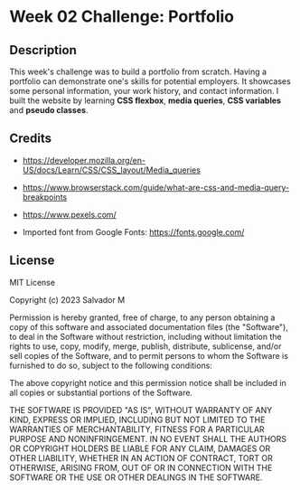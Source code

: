 # Week 02 Challenge: Portfolio

## Description
This week's  challenge was to build a portfolio from scratch. Having a portfolio can demonstrate one's skills for potential employers. It showcases some personal information, your work history, and contact information. I built the website by learning **CSS flexbox**, **media queries**, **CSS variables** and **pseudo classes**.

## Credits

* https://developer.mozilla.org/en-US/docs/Learn/CSS/CSS_layout/Media_queries

* https://www.browserstack.com/guide/what-are-css-and-media-query-breakpoints

* https://www.pexels.com/

* Imported font from Google Fonts:
https://fonts.google.com/

## License

MIT License

Copyright (c) 2023 Salvador M

Permission is hereby granted, free of charge, to any person obtaining a copy
of this software and associated documentation files (the "Software"), to deal
in the Software without restriction, including without limitation the rights
to use, copy, modify, merge, publish, distribute, sublicense, and/or sell
copies of the Software, and to permit persons to whom the Software is
furnished to do so, subject to the following conditions:

The above copyright notice and this permission notice shall be included in all
copies or substantial portions of the Software.

THE SOFTWARE IS PROVIDED "AS IS", WITHOUT WARRANTY OF ANY KIND, EXPRESS OR
IMPLIED, INCLUDING BUT NOT LIMITED TO THE WARRANTIES OF MERCHANTABILITY,
FITNESS FOR A PARTICULAR PURPOSE AND NONINFRINGEMENT. IN NO EVENT SHALL THE
AUTHORS OR COPYRIGHT HOLDERS BE LIABLE FOR ANY CLAIM, DAMAGES OR OTHER
LIABILITY, WHETHER IN AN ACTION OF CONTRACT, TORT OR OTHERWISE, ARISING FROM,
OUT OF OR IN CONNECTION WITH THE SOFTWARE OR THE USE OR OTHER DEALINGS IN THE
SOFTWARE.